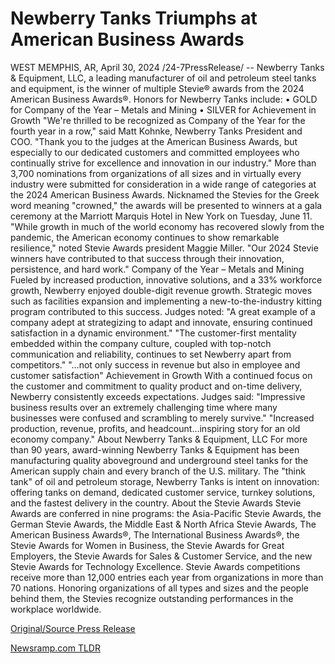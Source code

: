 # Newberry Tanks Triumphs at American Business Awards

WEST MEMPHIS, AR, April 30, 2024 /24-7PressRelease/ -- Newberry Tanks & Equipment, LLC, a leading manufacturer of oil and petroleum steel tanks and equipment, is the winner of multiple Stevie® awards from the 2024 American Business Awards®. Honors for Newberry Tanks include:  •	GOLD for Company of the Year – Metals and Mining •	SILVER for Achievement in Growth  "We're thrilled to be recognized as Company of the Year for the fourth year in a row," said Matt Kohnke, Newberry Tanks President and COO. "Thank you to the judges at the American Business Awards, but especially to our dedicated customers and committed employees who continually strive for excellence and innovation in our industry."   More than 3,700 nominations from organizations of all sizes and in virtually every industry were submitted for consideration in a wide range of categories at the 2024 American Business Awards. Nicknamed the Stevies for the Greek word meaning "crowned," the awards will be presented to winners at a gala ceremony at the Marriott Marquis Hotel in New York on Tuesday, June 11.  "While growth in much of the world economy has recovered slowly from the pandemic, the American economy continues to show remarkable resilience," noted Stevie Awards president Maggie Miller. "Our 2024 Stevie winners have contributed to that success through their innovation, persistence, and hard work."   Company of the Year – Metals and Mining  Fueled by increased production, innovative solutions, and a 33% workforce growth, Newberry enjoyed double-digit revenue growth. Strategic moves such as facilities expansion and implementing a new-to-the-industry kitting program contributed to this success.  Judges noted:  "A great example of a company adept at strategizing to adapt and innovate, ensuring continued satisfaction in a dynamic environment."  "The customer-first mentality embedded within the company culture, coupled with top-notch communication and reliability, continues to set Newberry apart from competitors."  "…not only success in revenue but also in employee and customer satisfaction"  Achievement in Growth  With a continued focus on the customer and commitment to quality product and on-time delivery, Newberry consistently exceeds expectations.  Judges said: "Impressive business results over an extremely challenging time where many businesses were confused and scrambling to merely survive."  "Increased production, revenue, profits, and headcount…inspiring story for an old economy company."  About Newberry Tanks & Equipment, LLC For more than 90 years, award-winning Newberry Tanks & Equipment has been manufacturing quality aboveground and underground steel tanks for the American supply chain and every branch of the U.S. military. The "think tank" of oil and petroleum storage, Newberry Tanks is intent on innovation: offering tanks on demand, dedicated customer service, turnkey solutions, and the fastest delivery in the country.  About the Stevie Awards Stevie Awards are conferred in nine programs: the Asia-Pacific Stevie Awards, the German Stevie Awards, the Middle East & North Africa Stevie Awards, The American Business Awards®, The International Business Awards®, the Stevie Awards for Women in Business, the Stevie Awards for Great Employers, the Stevie Awards for Sales & Customer Service, and the new Stevie Awards for Technology Excellence. Stevie Awards competitions receive more than 12,000 entries each year from organizations in more than 70 nations. Honoring organizations of all types and sizes and the people behind them, the Stevies recognize outstanding performances in the workplace worldwide. 

[Original/Source Press Release](https://www.24-7pressrelease.com/press-release/510432/newberry-tanks-triumphs-at-american-business-awards) 

[Newsramp.com TLDR](https://newsramp.com/None) 